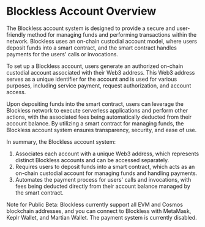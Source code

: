 # Blockless Account Overview

The Blockless account system is designed to provide a secure and user-friendly method for managing funds and performing transactions within the network. Blockless uses an on-chain custodial account model, where users deposit funds into a smart contract, and the smart contract handles payments for the users' calls or invocations.

To set up a Blockless account, users generate an authorized on-chain custodial account associated with their Web3 address. This Web3 address serves as a unique identifier for the account and is used for various purposes, including service payment, request authorization, and account access.

Upon depositing funds into the smart contract, users can leverage the Blockless network to execute serverless applications and perform other actions, with the associated fees being automatically deducted from their account balance. By utilizing a smart contract for managing funds, the Blockless account system ensures transparency, security, and ease of use.

In summary, the Blockless account system:

1. Associates each account with a unique Web3 address, which represents distinct Blockless accounts and can be accessed separately.
2. Requires users to deposit funds into a smart contract, which acts as an on-chain custodial account for managing funds and handling payments.
3. Automates the payment process for users' calls and invocations, with fees being deducted directly from their account balance managed by the smart contract.

Note for Public Beta: Blockless currently support all EVM and Cosmos blockchain addresses, and you can connect to Blockless with MetaMask, Keplr Wallet, and Martian Wallet. The payment system is currently disabled.
